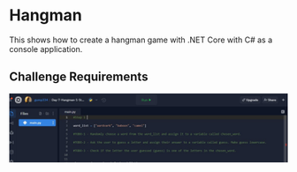 # Hangman

This shows how to create a hangman game with .NET Core with C# 
as a console application.

## Challenge Requirements

![Challenge requirements in Python](hangman.jpg)